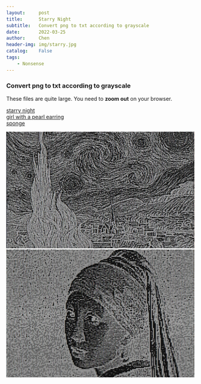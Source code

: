 ```yaml
---
layout:     post
title:      Starry Night
subtitle:   Convert png to txt according to grayscale
date:       2022-03-25
author:     Chen
header-img: img/starry.jpg
catalog:    False
tags:
    - Nonsense
---
```


### Convert png to txt according to grayscale

These files are quite large. You need to **zoom out** on your browser.        

<a href="https://wchen0.github.io/starry.txt"> starry night </a><br>
<a href="https://wchen0.github.io/pearl.txt"> girl with a pearl earring </a><br>
<a href="https://wchen0.github.io/Bob.txt"> sponge </a><br>

<img src="/img/Screenshot 2022-08-22 214725.png" width=500 />
<img src="/img/earring.png" width=500 />
